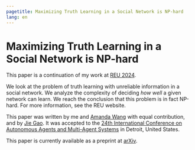```yaml
---
pagetitle: Maximizing Truth Learning in a Social Network is NP-hard
lang: en
---
```


# Maximizing Truth Learning in a Social Network is NP-hard

This paper is a continuation of my work at [REU 2024](/projects/2024_reu.html).

We look at the problem of truth learning with unreliable information in a social network.
We analyze the complexity of deciding _how well_ a given network can learn.
We reach the conclusion that this problem is in fact NP-hard.
For more information, see the REU website.

This paper was written by me and [Amanda Wang](https://reu.dimacs.rutgers.edu/~aw1115/) with equal contribution, and by [Jie Gao](https://sites.rutgers.edu/jie-gao/about/).
It was accepted to the [24th International Conference on Autonomous Agents and Multi-Agent Systems](https://aamas2025.org/) in Detroit, United States.

This paper is currently available as a preprint at [arXiv](https://arxiv.org/abs/2502.12704).
